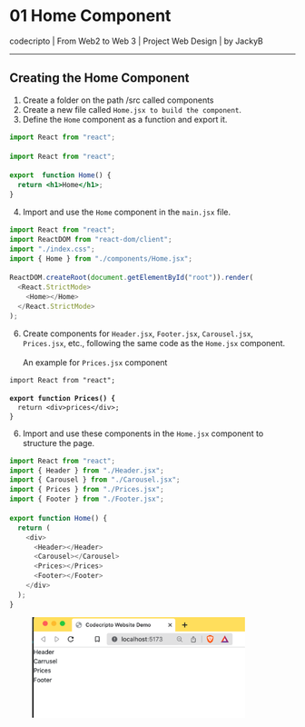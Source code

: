 # 01 Home Component

codecripto | From Web2 to Web 3 | Project Web Design | by JackyB

***

## Creating the Home Component

1. Create a folder on the path /src called components
2. Create a new file called `Home.jsx to build the component`.
3. Define the `Home` component as a function and export it.

```jsx
import React from "react";

import React from "react";

export  function Home() {
  return <h1>Home</h1>;
}
```

4. Import and use the `Home` component in the `main.jsx` file.

```javascript
import React from "react";
import ReactDOM from "react-dom/client";
import "./index.css";
import { Home } from "./components/Home.jsx";

ReactDOM.createRoot(document.getElementById("root")).render(
  <React.StrictMode>
    <Home></Home>
  </React.StrictMode>
);
```

6. Create components for `Header.jsx`, `Footer.jsx`, `Carousel.jsx`, `Prices.jsx`, etc., following the same code as the `Home.jsx` component.\
   \
   An example for `Prices.jsx` component

<pre class="language-java"><code class="lang-java">import React from "react";

<strong>export function Prices() {
</strong>  return &#x3C;div>prices&#x3C;/div>;
}
</code></pre>

6. Import and use these components in the `Home.jsx` component to structure the page.

```javascript
import React from "react";
import { Header } from "./Header.jsx";
import { Carousel } from "./Carousel.jsx";
import { Prices } from "./Prices.jsx";
import { Footer } from "./Footer.jsx";

export function Home() {
  return (
    <div>
      <Header></Header>
      <Carousel></Carousel>
      <Prices></Prices>
      <Footer></Footer>
    </div>
  );
}

```

<figure><img src="../.gitbook/assets/image (2).png" alt="" width="375"><figcaption></figcaption></figure>
